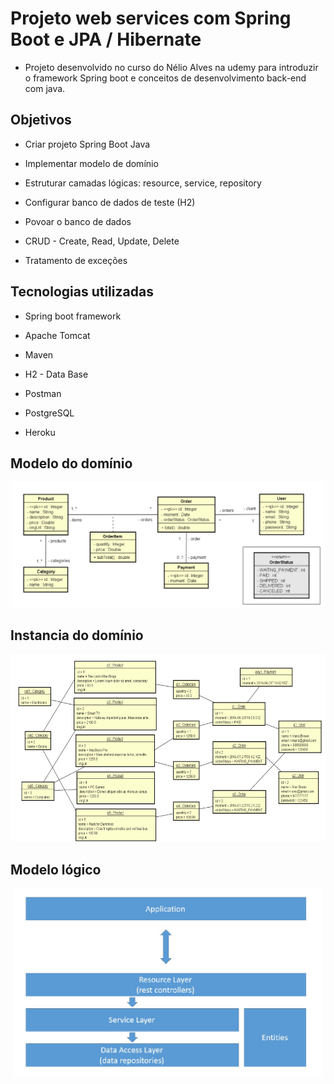 # Projeto web services com Spring Boot e JPA / Hibernate

- Projeto desenvolvido no curso do Nélio Alves na udemy para introduzir o framework Spring boot e conceitos de desenvolvimento back-end com java.

## Objetivos

- Criar projeto Spring Boot Java

- Implementar modelo de domínio

- Estruturar camadas lógicas: resource, service, repository

- Configurar banco de dados de teste (H2)

- Povoar o banco de dados

- CRUD - Create, Read, Update, Delete

- Tratamento de exceções

## Tecnologias utilizadas

- Spring boot framework

- Apache Tomcat

- Maven

- H2 - Data Base

- Postman

- PostgreSQL

- Heroku

## Modelo do domínio

<div>
    <p align="center">
        <img src="imgs\modelo.png" height="200" tittle="modelo"> 
    </p>
</div>

## Instancia do domínio

<div>
    <p align="center">
        <img src="imgs\instancia.png" height="300" tittle="modelo"> 
    </p>
</div>

## Modelo lógico

<div>
    <p align="center">
        <img src="imgs\layers.png" height="300" tittle="modelo"> 
    </p>
</div>
